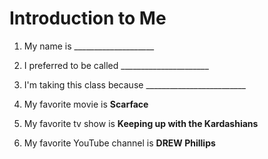 # Introduction to Me

1. My name is ____________________

1. I preferred to be called ______________________

1. I'm taking this class because _________________________

1. My favorite movie is **Scarface**

1. My favorite tv show is **Keeping up with the Kardashians**

1. My favorite YouTube channel is **DREW Phillips**
